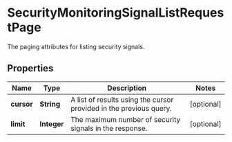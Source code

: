 

# SecurityMonitoringSignalListRequestPage

The paging attributes for listing security signals.

## Properties

Name | Type | Description | Notes
------------ | ------------- | ------------- | -------------
**cursor** | **String** | A list of results using the cursor provided in the previous query. |  [optional]
**limit** | **Integer** | The maximum number of security signals in the response. |  [optional]




